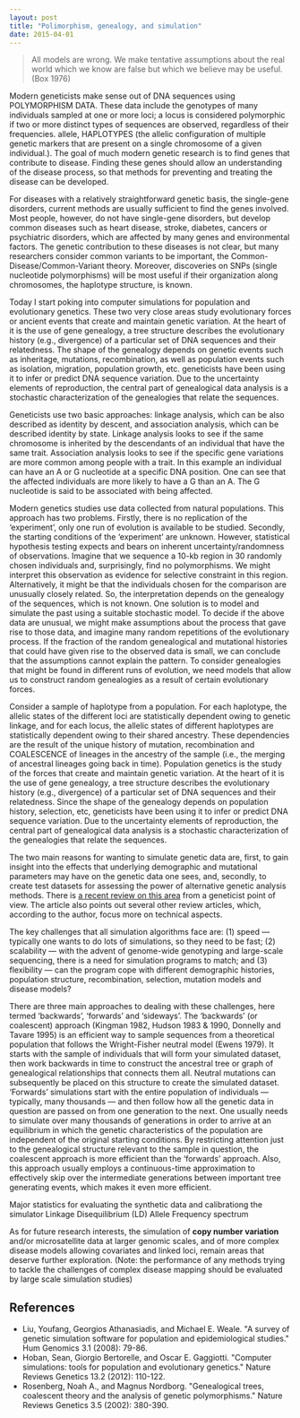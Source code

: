 ```yaml
---
layout: post
title: "Polimorphism, genealogy, and simulation"
date: 2015-04-01
---
```

<blockquote>All models are wrong. We make tentative assumptions about the real world which we know are false but which we believe may be useful.(Box 1976)</blockquote>

Modern geneticists make sense out of DNA sequences using POLYMORPHISM DATA. These data include the genotypes of many individuals sampled at one or more loci; a locus is considered polymorphic if two or more distinct types of sequences are observed, regardless of their frequencies. allele, HAPLOTYPES (the allelic configuration of multiple genetic markers that are present on a single chromosome of a given individual.). The goal of much modern genetic research is to find genes that contribute to disease. Finding these genes should allow an understanding of the disease process, so that methods for preventing and treating the disease can be developed.

For diseases with a relatively straightforward genetic basis, the single-gene disorders, current methods are usually sufficient to find the genes involved. Most people, however, do not have single-gene disorders, but develop common diseases such as heart disease, stroke, diabetes, cancers or psychiatric disorders, which are affected by many genes and environmental factors. The genetic contribution to these diseases is not clear, but many researchers consider common variants to be important, the Common-Disease/Common-Variant theory. Moreover, discoveries on SNPs (single nucleotide polymorphisms) will be most useful if their organization along chromosomes, the haplotype structure, is known. 

<p>Today I start poking into computer simulations for population and evolutionary genetics. These two very close areas study evolutionary forces or ancient events that create and maintain genetic variation. At the heart of it is the use of gene genealogy, a tree structure describes the evolutionary history (e.g., divergence) of a particular set of DNA sequences and their relatedness. The shape of the genealogy depends on genetic events such as inheritage, mutations, recombination, as well as population events such as isolation, migration, population growth, etc. geneticists have been using it to infer or predict DNA sequence variation. Due to the uncertainty elements of reproduction, the central part of genealogical data analysis is a stochastic characterization of the genealogies that relate the sequences.

Geneticists use two basic approaches: linkage analysis, which can be also described as identity by descent, and association analysis, which can be described identity by state. Linkage analysis looks to see if the same chromosome is inherited by the descendants of an individual that have the same trait. Association analysis looks to see if the specific gene variations are more common among people with a trait. In this example an individual can have an A or G nucleotide at a specific DNA position. One can see that the affected individuals are more likely to have a G than an A. The G nucleotide is said to be associated with being affected. 








Modern genetics studies use data collected from natural populations. This approach has two problems. Firstly, there is no replication of the ‘experiment’, only one run of evolution is available to be studied. Secondly, the starting conditions of the ‘experiment’ are unknown. However, statistical hypothesis testing expects and bears on inherent uncertainty/randomness of observations. Imagine that we sequence a 10-kb region in 30 randomly chosen individuals and, surprisingly, find no polymorphisms. We might interpret this observation as evidence for selective constraint in this region. Alternatively, it might be that the individuals chosen for the comparison are unusually closely related. So, the interpretation depends on the genealogy of the sequences, which is not known. One solution is to model and simulate the past using a suitable stochastic model. To decide if the above data are unusual, we might make assumptions about the process that gave rise to those data, and imagine many random repetitions of the evolutionary process. If the fraction of the random genealogical and mutational histories that could have given rise to the observed data is small, we can conclude that the assumptions cannot explain the pattern. To consider genealogies that might be found in different runs of evolution, we need models that allow us to construct random genealogies as a result of certain evolutionary forces.


Consider a sample of haplotype from a population. For each haplotype, the allelic states of the different loci are statistically dependent owing to genetic linkage, and for each locus, the allelic states of different haplotypes are statistically dependent owing to their shared ancestry. These dependencies are the result of the unique history of mutation, recombination and COALESCENCE of lineages in the ancestry of the sample (i.e., the merging of ancestral lineages going back in time). Population genetics is the study of the forces that create and maintain genetic variation. At the heart of it is the use of gene genealogy, a tree structure describes the evolutionary history (e.g., divergence) of a particular set of DNA sequences and their relatedness. Since the shape of the genealogy depends on population history, selection, etc, geneticists have been using it to infer or predict DNA sequence variation. Due to the uncertainty elements of reproduction, the central part of genealogical data analysis is a stochastic characterization of the genealogies that relate the sequences.



The two main reasons for wanting to simulate genetic data are, first, to gain insight into the effects that underlying demographic and mutational parameters may have on the genetic data one sees, and, secondly, to create test datasets for assessing the power of alternative genetic analysis methods. There is <a href="http://www.nature.com/nrg/journal/v13/n2/full/nrg3130.html">a recent review on this area</a> from a geneticist point of view. The article also points out several other review articles, which, according to the author, focus more on technical aspects.</p> The key challenges that all simulation algorithms face are: (1) speed — typically one wants to do lots of simulations, so they need to be fast; (2) scalability — with the advent of genome-wide genotyping and large-scale sequencing, there is a need for simulation programs to match; and (3) flexibility — can the program cope with different demographic histories, population structure, recombination, selection, mutation models and disease models? 

There are three main approaches to dealing with these challenges, here termed ‘backwards’, ‘forwards’ and ‘sideways’. The ‘backwards’ (or coalescent) approach (Kingman 1982, Hudson 1983 & 1990, Donnelly and Tavare 1995) is an efficient way to sample sequences from a theoretical population that follows the Wright-Fisher neutral model (Ewens 1979). It starts with the sample of individuals that will form your simulated dataset, then work backwards in time to construct the ancestral tree or graph of genealogical relationships that connects them all. Neutral mutations can subsequently be placed on this structure to create the simulated dataset. ‘Forwards’ simulations start with the entire population of individuals — typically, many thousands — and then follow how all the genetic data in question are passed on from one generation to the next. One usually needs to simulate over many thousands of generations in order to arrive at an equilibrium in which the genetic characteristics of the population are independent of the original starting conditions. By restricting attention just to the genealogical structure relevant to the sample in question, the coalescent approach is more efficient than the ‘forwards’ approach. Also, this approach usually employs a continuous-time approximation to effectively skip over the intermediate generations between important tree generating events, which makes it even more efficient.

Major statistics for evaluating the synthetic data and calibrationg the simulator
Linkage Disequilibrium (LD) 
Allele Frequency spectrum

As for future research interests, the simulation of <b>copy number variation</b> and/or microsatellite data at larger genomic scales, and of more complex disease models allowing covariates and linked loci, remain areas that deserve further exploration. (Note:  the performance of any methods trying to tackle the challenges of complex disease mapping should be evaluated by large scale simulation studies)

<h2>References</h2>
<ul>
<li>Liu, Youfang, Georgios Athanasiadis, and Michael E. Weale. "A survey of genetic simulation software for population and epidemiological studies." Hum Genomics 3.1 (2008): 79-86.</li>
<li>Hoban, Sean, Giorgio Bertorelle, and Oscar E. Gaggiotti. "Computer simulations: tools for population and evolutionary genetics." Nature Reviews Genetics 13.2 (2012): 110-122.</li>
<li>Rosenberg, Noah A., and Magnus Nordborg. "Genealogical trees, coalescent theory and the analysis of genetic polymorphisms." Nature Reviews Genetics 3.5 (2002): 380-390.</li>
</ul>

